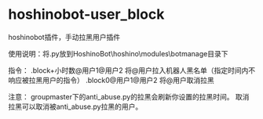 # hoshinobot-user_block
hoshinobot插件，手动拉黑用户插件

使用说明：将.py放到HoshinoBot\hoshino\modules\botmanage目录下

指令：
.block+小时数@用户1@用户2
将@用户拉入机器人黑名单（指定时间内不响应被拉黑用户的指令）
.block0@用户1@用户2
将@用户取消拉黑

注意：
groupmaster下的anti_abuse.py的拉黑会刷新你设置的拉黑时间。
取消拉黑可以取消被anti_abuse.py拉黑的用户。
